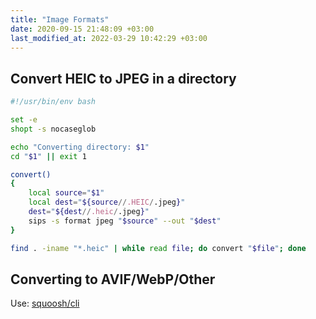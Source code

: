 ```yaml
---
title: "Image Formats"
date: 2020-09-15 21:48:09 +03:00
last_modified_at: 2022-03-29 10:42:29 +03:00
---
```


## Convert HEIC to JPEG in a directory

``` sh
#!/usr/bin/env bash

set -e
shopt -s nocaseglob

echo "Converting directory: $1"
cd "$1" || exit 1

convert()
{
    local source="$1"
    local dest="${source//.HEIC/.jpeg}"
    dest="${dest//.heic/.jpeg}"
    sips -s format jpeg "$source" --out "$dest"
}

find . -iname "*.heic" | while read file; do convert "$file"; done
```

## Converting to AVIF/WebP/Other

Use: [squoosh/cli](https://github.com/GoogleChromeLabs/squoosh/tree/dev/cli)

